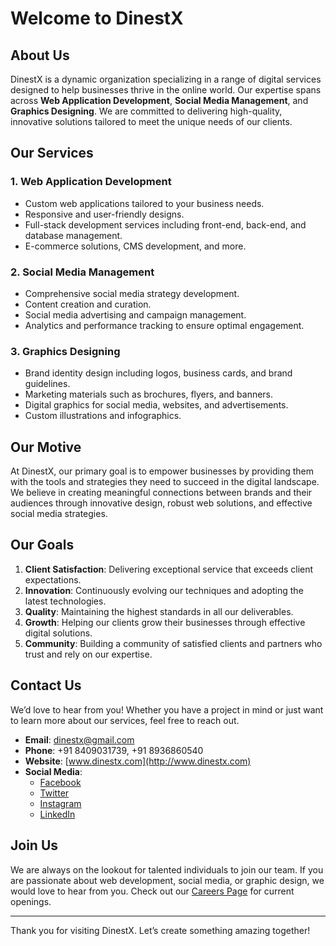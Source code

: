 # Welcome to DinestX

## About Us

DinestX is a dynamic organization specializing in a range of digital services designed to help businesses thrive in the online world. Our expertise spans across **Web Application Development**, **Social Media Management**, and **Graphics Designing**. We are committed to delivering high-quality, innovative solutions tailored to meet the unique needs of our clients.

## Our Services

### 1. **Web Application Development**
   - Custom web applications tailored to your business needs.
   - Responsive and user-friendly designs.
   - Full-stack development services including front-end, back-end, and database management.
   - E-commerce solutions, CMS development, and more.

### 2. **Social Media Management**
   - Comprehensive social media strategy development.
   - Content creation and curation.
   - Social media advertising and campaign management.
   - Analytics and performance tracking to ensure optimal engagement.

### 3. **Graphics Designing**
   - Brand identity design including logos, business cards, and brand guidelines.
   - Marketing materials such as brochures, flyers, and banners.
   - Digital graphics for social media, websites, and advertisements.
   - Custom illustrations and infographics.

## Our Motive

At DinestX, our primary goal is to empower businesses by providing them with the tools and strategies they need to succeed in the digital landscape. We believe in creating meaningful connections between brands and their audiences through innovative design, robust web solutions, and effective social media strategies.

## Our Goals

1. **Client Satisfaction**: Delivering exceptional service that exceeds client expectations.
2. **Innovation**: Continuously evolving our techniques and adopting the latest technologies.
3. **Quality**: Maintaining the highest standards in all our deliverables.
4. **Growth**: Helping our clients grow their businesses through effective digital solutions.
5. **Community**: Building a community of satisfied clients and partners who trust and rely on our expertise.

## Contact Us

We’d love to hear from you! Whether you have a project in mind or just want to learn more about our services, feel free to reach out.

- **Email**: [dinestx@gmail.com](mailto:dinestx@gmail.com)
- **Phone**: +91 8409031739, +91 8936860540
- **Website**: [www.dinestx.com](http://www.dinestx.com)
- **Social Media**: 
  - [Facebook](https://www.facebook.com/dinestx)
  - [Twitter](https://twitter.com/dinestx)
  - [Instagram](https://www.instagram.com/di.nestx/)
  - [LinkedIn](https://www.linkedin.com/company/dinestx)

## Join Us

We are always on the lookout for talented individuals to join our team. If you are passionate about web development, social media, or graphic design, we would love to hear from you. Check out our [Careers Page](#) for current openings.

---

Thank you for visiting DinestX. Let’s create something amazing together!
